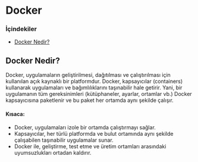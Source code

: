 # Docker
### İçindekiler
* [Docker Nedir?](https://github.com/GrkmAyarkan/NOTLAR/blob/main/DOCKER.md#docker-nedir)

## Docker Nedir?
Docker, uygulamaların geliştirilmesi, dağıtılması ve çalıştırılması için kullanılan açık kaynaklı bir platformdur. Docker, kapsayıcılar (containers) kullanarak uygulamaları ve bağımlılıklarını taşınabilir hale getirir. Yani, bir uygulamanın tüm gereksinimleri (kütüphaneler, ayarlar, ortamlar vb.) Docker kapsayıcısına paketlenir ve bu paket her ortamda aynı şekilde çalışır.
#### Kısaca:
* Docker, uygulamaları izole bir ortamda çalıştırmayı sağlar.
* Kapsayıcılar, her türlü platformda ve bulut ortamında aynı şekilde çalışabilen taşınabilir uygulamalar sunar.
* Docker ile, geliştirme, test etme ve üretim ortamları arasındaki uyumsuzlukları ortadan kaldırır.
